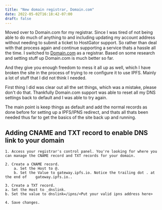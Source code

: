 ```yaml
---
title: "New domain registrar, Domain.com"
date: 2022-05-02T16:18:42-07:00
draft: false
---
```

Moved over to Domain.com for my registrar. Since I was tired of not being able to do much of anything to and including updating my account address without needing to submit a ticket to HostGator support. So rather than deal with that process again and continue supporting a service thats a hassle all the time. I switched to [Domain.com](https://www.domain.com/) as a registrar. Based on some research and setting stuff up Domain.com is much better so far. 

And they give you enough freedom to mess it all up as well, which I have broken the site in the process of trying to re configure it to use IPFS. Mainly a lot of stuff that I did not think I needed.

First thing I did was clear out  all the set things, which was a mistake, please don't do that. Thankfully Domain.com support was able to reset all my DNS settings back to default and I was able to try again.

The main point is keep things as default and add the normal records as done before for setting up a IPFS/IPNS redirect, and thats all thats been needed thus far to get the basics of the site back up and running.

## Adding CNAME and TXT record to enable DNS link to your domain

    1. Access your registrar's control panel. You're looking for where you can manage the CNAME record and TXT records for your domain.

    2. Create a CNAME record.
        a. Set the Host to @.
        b. Set the Value to gateway.ipfs.io. Notice the trailing dot . at the end of 	gateway.ipfs.io..

    3. Create a TXT record.
    a. Set the Host to _dnslink.
    b. Set the value to dnslink=/ipns/<Put your valid ipns address here>

    4. Save changes.
